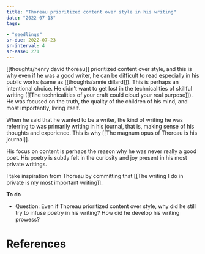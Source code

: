 ```yaml
---
title: "Thoreau prioritized content over style in his writing"
date: "2022-07-13"
tags:

- "seedlings"
sr-due: 2022-07-23
sr-interval: 4
sr-ease: 271
---
```


[[thoughts/henry david thoreau]] prioritized content over style, and this is why even if he was a good writer, he can be difficult to read especially in his public works (same as [[thoughts/annie dillard]]). This is perhaps an intentional choice. He didn't want to get lost in the technicalities of skillful writing ([[The technicalities of your craft could cloud your real purpose]]). He was focused on the truth, the quality of the children of his mind, and most importantly, living itself.

When he said that he wanted to be a writer, the kind of writing he was referring to was primarily writing in his journal, that is, making sense of his thoughts and experience. This is why [[The magnum opus of Thoreau is his journal]].

His focus on content is perhaps the reason why he was never really a good poet. His poetry is subtly felt in the curiosity and joy present in his most private writings.

I take inspiration from Thoreau by committing that [[The writing I do in private is my most important writing]].

**To do**
- Question: Even if Thoreau prioritized content over style, why did he still try to infuse poetry in his writing? How did he develop his writing prowess?

# References
